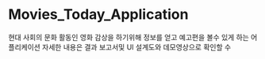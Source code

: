 # Movies_Today_Application

 현대 사회의 문화 활동인 영화 감상을 하기위해 정보를 얻고 예고편을 볼수 있게 하는 어플리케이션 
 자세한 내용은 결과 보고서및 UI 설계도와 데모영상으로 확인할 수 
